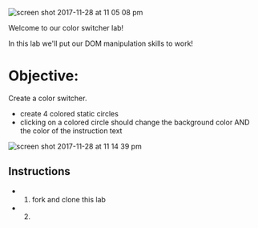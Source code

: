 ![screen shot 2017-11-28 at 11 05 08 pm](https://user-images.githubusercontent.com/6153182/33357553-be87d388-d490-11e7-92a6-38be72911018.png)


Welcome to our color switcher lab! 

In this lab we'll put our DOM manipulation skills to work!

# Objective: 

Create a color switcher.
-  create 4 colored static circles
-  clicking on a colored circle should change the background color AND the color of the instruction text 

![screen shot 2017-11-28 at 11 14 39 pm](https://user-images.githubusercontent.com/6153182/33357724-fdebac88-d491-11e7-81c3-4666e0734adf.png)

## Instructions

-  1) fork and clone this lab 
-  2) 
